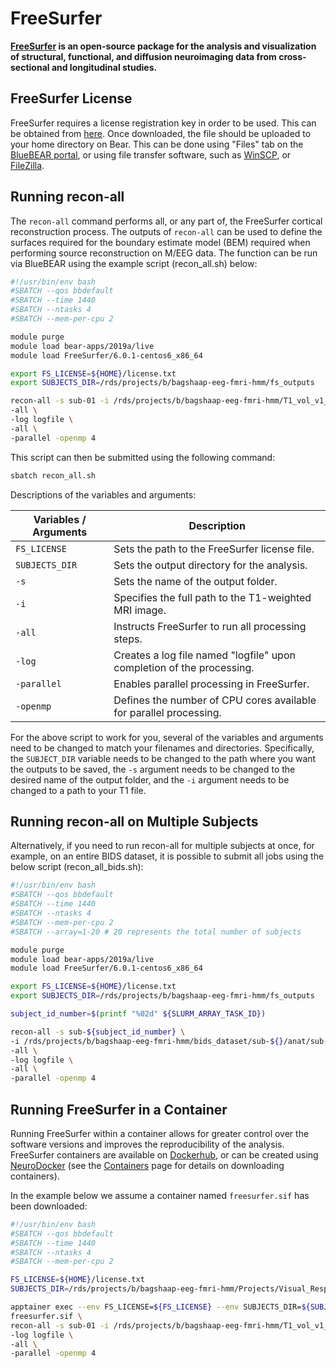 # FreeSurfer

<b>[FreeSurfer](https://surfer.nmr.mgh.harvard.edu/) is an open-source package for the analysis and visualization of structural, functional, and diffusion neuroimaging data from cross-sectional and longitudinal studies.</b>
## FreeSurfer License

FreeSurfer requires a license registration key in order to be used. This can be obtained from [here](https://surfer.nmr.mgh.harvard.edu/registration.html). Once downloaded, the file should be uploaded to your home directory on Bear. This can be done using "Files" tab on the [BlueBEAR portal](https://portal.bear.bham.ac.uk/), or using file transfer software, such as [WinSCP](https://winscp.net/eng/index.php), or [FileZilla](https://filezilla-project.org/). 

## Running recon-all

The `recon-all` command performs all, or any part of, the FreeSurfer cortical reconstruction process. The outputs of `recon-all` can be used to define the surfaces required for the boundary estimate model (BEM) required when performing source reconstruction on M/EEG data. The function can be run via BlueBEAR using the example script (recon_all.sh) below:

``` bash
#!/usr/bin/env bash
#SBATCH --qos bbdefault
#SBATCH --time 1440
#SBATCH --ntasks 4
#SBATCH --mem-per-cpu 2

module purge
module load bear-apps/2019a/live
module load FreeSurfer/6.0.1-centos6_x86_64

export FS_LICENSE=${HOME}/license.txt
export SUBJECTS_DIR=/rds/projects/b/bagshaap-eeg-fmri-hmm/fs_outputs

recon-all -s sub-01 -i /rds/projects/b/bagshaap-eeg-fmri-hmm/T1_vol_v1_5.nii.gz \
-all \ 
-log logfile \ 
-all \
-parallel -openmp 4
```

This script can then be submitted using the following command:

``` bash
sbatch recon_all.sh
```

Descriptions of the variables and arguments:

| Variables / Arguments       | Description                                                           |
|----------------|-----------------------------------------------------------------------|
| `FS_LICENSE`   | Sets the path to the FreeSurfer license file.                         |
| `SUBJECTS_DIR` | Sets the output directory for the analysis.                           |
| `-s`           | Sets the name of the output folder.                                   |
| `-i`           | Specifies the full path to the T1-weighted MRI image.                 |
| `-all`         | Instructs FreeSurfer to run all processing steps.                     |
| `-log`         | Creates a log file named "logfile" upon completion of the processing. |
| `-parallel`    | Enables parallel processing in FreeSurfer.                            |
| `-openmp`      | Defines the number of CPU cores available for parallel processing.    |

For the above script to work for you, several of the variables and arguments need to be changed to match your filenames and directories. Specifically, the `SUBJECT_DIR` variable needs to be changed to the path where you want the outputs to be saved, the `-s` argument needs to be changed to the desired name of the output folder, and the `-i` argument needs to be changed to a path to your T1 file. 

## Running recon-all on Multiple Subjects

Alternatively, if you need to run recon-all for multiple subjects at once, for example, on an entire BIDS dataset, it is possible to submit all jobs using the below script (recon_all_bids.sh):

``` bash
#!/usr/bin/env bash
#SBATCH --qos bbdefault
#SBATCH --time 1440
#SBATCH --ntasks 4
#SBATCH --mem-per-cpu 2
#SBATCH --array=1-20 # 20 represents the total number of subjects

module purge
module load bear-apps/2019a/live
module load FreeSurfer/6.0.1-centos6_x86_64

export FS_LICENSE=${HOME}/license.txt
export SUBJECTS_DIR=/rds/projects/b/bagshaap-eeg-fmri-hmm/fs_outputs

subject_id_number=$(printf "%02d" ${SLURM_ARRAY_TASK_ID})

recon-all -s sub-${subject_id_number} \
-i /rds/projects/b/bagshaap-eeg-fmri-hmm/bids_dataset/sub-${}/anat/sub-${subject_id_number}_T1w.nii.gz  \
-all \ 
-log logfile \ 
-all \
-parallel -openmp 4
```

## Running FreeSurfer in a Container

Running FreeSurfer within a container allows for greater control over the software versions and improves the reproducibility of the analysis. FreeSurfer containers are available on [Dockerhub](https://hub.docker.com/r/freesurfer/freesurfer/tags), or can be created using [NeuroDocker](https://github.com/ReproNim/neurodocker) (see the [Containers](../../software/containers.md) page for details on downloading containers). 

In the example below we assume a container named `freesurfer.sif` has been downloaded:

``` bash
#!/usr/bin/env bash
#SBATCH --qos bbdefault
#SBATCH --time 1440
#SBATCH --ntasks 4
#SBATCH --mem-per-cpu 2

FS_LICENSE=${HOME}/license.txt
SUBJECTS_DIR=/rds/projects/b/bagshaap-eeg-fmri-hmm/Projects/Visual_Response_Variability/fs_outputs

apptainer exec --env FS_LICENSE=${FS_LICENSE} --env SUBJECTS_DIR=${SUBJECTS_DIR} \
freesurfer.sif \
recon-all -s sub-01 -i /rds/projects/b/bagshaap-eeg-fmri-hmm/T1_vol_v1_5.nii.gz \
-log logfile \ 
-all \
-parallel -openmp 4
```
